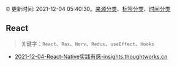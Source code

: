 :alarm_clock: 更新时间: 2021-12-04 05:40:30。[来源分类](../README.md)、[标签分类](../TAGS.md)、[时间分类](../TIMELINE.md)

## React


> 关键字：`React`、`Rax`、`Nerv`、`Redux`、`useEffect`、`Hooks`



- [2021-12-04-React-Native实践有感-insights.thoughtworks.cn](https://blogread.cn/news/go.php?idItem=14813&url=https%3A%2F%2Finsights.thoughtworks.cn%2Freact-native-practice%2F%3Fcomefrom%3Dhttps%253A%252F%252Fblogread.cn%252Fnews%252F) 